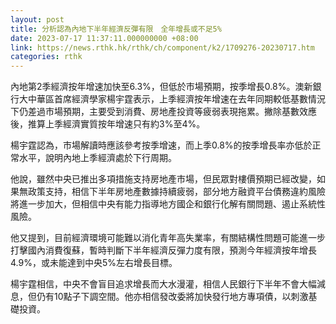 ```yaml
---
layout: post
title: 分析認為內地下半年經濟反彈有限　全年增長或不足5%
date: 2023-07-17 11:37:11.000000000 +08:00
link: https://news.rthk.hk/rthk/ch/component/k2/1709276-20230717.htm
categories: rthk
---
```


內地第2季經濟按年增速加快至6.3%，但低於市場預期，按季增長0.8%。澳新銀行大中華區首席經濟學家楊宇霆表示，上季經濟按年增速在去年同期較低基數情況下仍差過市場預期，主要受到消費、房地產投資等疲弱表現拖累。撇除基數效應後，推算上季經濟實質按年增速只有約3%至4%。

楊宇霆認為，市場解讀時應該參考按季增速，而上季0.8%的按季增長率亦低於正常水平，說明內地上季經濟處於下行周期。

他說，雖然中央已推出多項措施支持房地產市場，但民眾對樓價預期已經改變，如果無政策支持，相信下半年房地產數據持續疲弱，部分地方融資平台債務違約風險將進一步加大，但相信中央有能力指導地方國企和銀行化解有關問題、遏止系統性風險。

他又提到，目前經濟環境可能難以消化青年高失業率，有關結構性問題可能進一步打擊國內消費復蘇，暫時判斷下半年經濟反彈力度有限，預測今年經濟按年增長4.9%，或未能達到中央5%左右增長目標。

楊宇霆相信，中央不會盲目追求增長而大水漫灌，相信人民銀行下半年不會大幅減息，但仍有10點子下調空間。他亦相信發改委將加快發行地方專項債，以刺激基礎投資。
